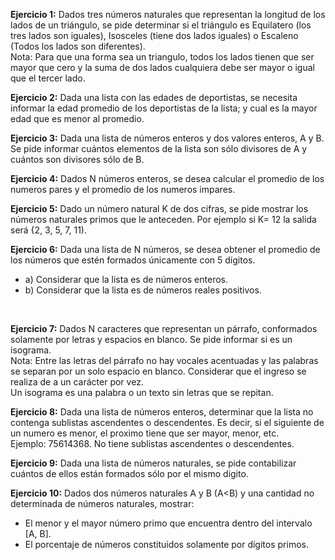 <b>Ejercicio 1:</b> Dados tres números naturales que representan la longitud de los lados de un triángulo, se pide determinar si el triángulo es Equilatero (los tres lados son iguales), Isosceles (tiene dos lados iguales) o Escaleno (Todos los lados son diferentes).
<br>Nota: Para que una forma sea un triangulo, todos los lados tienen que ser mayor que cero y la suma de dos lados cualquiera debe ser mayor o igual que el tercer lado.
<br>

<b>Ejercicio 2:</b> Dada una lista con las edades de deportistas, se necesita informar la edad promedio de los deportistas de la lista; y cual es la mayor edad que es menor al promedio.
<br>

<b>Ejercicio 3:</b> Dada una lista de números enteros y dos valores enteros, A y B. Se pide informar cuántos elementos de la lista son sólo divisores de A y cuántos son divisores sólo de B.
<br>

<b>Ejercicio 4:</b> Dados N números enteros, se desea calcular el promedio de los numeros pares y el promedio de los numeros impares.
<br>

<b>Ejercicio 5:</b> Dado un número natural K de dos cifras, se pide mostrar los números naturales primos que le anteceden. Por ejemplo si K= 12 la salida será {2, 3, 5, 7, 11).
<br>

<b>Ejercicio 6:</b> Dada una lista de N números, se desea obtener el promedio de los números que estén formados únicamente con 5 dígitos.<br>
* a) Considerar que la lista es de números enteros.<br> 
* b) Considerar que la lista es de números reales positivos.
<br>

<b>Ejercicio 7:</b> Dados N caracteres que representan un párrafo, conformados solamente por letras y espacios
en blanco. Se pide informar si es un isograma.<br>
Nota: Entre las letras del párrafo no hay vocales acentuadas y las palabras se separan por un solo espacio
en blanco. Considerar que el ingreso se realiza de a un carácter por vez.<br>
Un isograma es una palabra o un texto sin letras que se repitan.
<br>

<b>Ejercicio 8:</b> Dada una lista de números enteros, determinar que la lista no contenga sublistas ascendentes o descendentes. Es decir, si el siguiente de un numero es menor, el proximo tiene que ser mayor, menor, etc.<br>
Ejemplo: 75614368. No tiene sublistas ascendentes o descendentes.
<br>

<b>Ejercicio 9:</b> Dada una lista de números naturales, se pide contabilizar cuántos de ellos están formados sólo por el mismo digito.
<br>

<b>Ejercicio 10:</b> Dados dos números naturales A y B (A<B) y una cantidad no determinada de números
naturales, mostrar:<br>
* El menor y el mayor número primo que encuentra dentro del intervalo [A, B].<br>
* El porcentaje de números constituidos solamente por dígitos primos.
